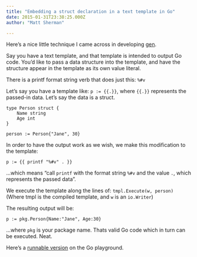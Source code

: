 ```yaml
---
title: "Embedding a struct declaration in a text template in Go"
date: 2015-01-31T23:38:25.000Z
author: "Matt Sherman"

---
```


Here’s a nice little technique I came across in developing [gen](http://clipperhouse.github.io/gen).

Say you have a text template, and that template is intended to output Go code. You’d like to pass a data structure into the template, and have the structure appear in the template as its own value literal.

There is a printf format string verb that does just this: `%#v`

Let’s say you have a template like: `p := {{.}}`, where `{{.}}` represents the passed-in data. Let’s say the data is a struct.

```
type Person struct {  
	Name string  
	Age int  
}

person := Person{"Jane", 30}  
```

In order to have the output work as we wish, we make this modification to the template:

```
p := {{ printf "%#v" . }}
```

...which means “call `printf` with the format string `%#v` and the value `.`, which represents the passed data”.

We execute the template along the lines of:
`tmpl.Execute(w, person)` (Where tmpl is the compiled template, and `w` is an `io.Writer`)

The resulting output will be:

```
p := pkg.Person{Name:"Jane", Age:30}
```

...where `pkg` is your package name. Thats valid Go code which in turn can be executed. Neat.

Here’s a [runnable version](http://play.golang.org/p/7lF_UmL2Qt) on the Go playground.
